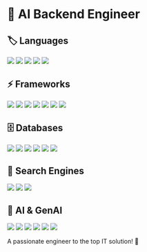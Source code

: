 # 🚀 AI Backend Engineer

## 🏷️ Languages
<p>
  <img src="https://img.shields.io/badge/JavaScript-F7DF1E?logo=javascript&logoColor=black&style=for-the-badge" />
  <img src="https://img.shields.io/badge/TypeScript-3178C6?logo=typescript&logoColor=white&style=for-the-badge" />
  <img src="https://img.shields.io/badge/Java-007396?logo=java&logoColor=white&style=for-the-badge" />
  <img src="https://img.shields.io/badge/Python-3776AB?logo=python&logoColor=white&style=for-the-badge" />
  <img src="https://img.shields.io/badge/C%23-239120?logo=c-sharp&logoColor=white&style=for-the-badge" />
</p>

## ⚡ Frameworks
<p>
  <img src="https://img.shields.io/badge/Express.js-000000?logo=express&logoColor=white&style=for-the-badge" />
  <img src="https://img.shields.io/badge/Spring-6DB33F?logo=spring&logoColor=white&style=for-the-badge" />
  <img src="https://img.shields.io/badge/Spring Boot-6DB33F?logo=springboot&logoColor=white&style=for-the-badge" />
  <img src="https://img.shields.io/badge/Django-092E20?logo=django&logoColor=white&style=for-the-badge" />
  <img src="https://img.shields.io/badge/Flask-000000?logo=flask&logoColor=white&style=for-the-badge" />
  <img src="https://img.shields.io/badge/FastAPI-009688?logo=fastapi&logoColor=white&style=for-the-badge" />
  <img src="https://img.shields.io/badge/ASP.NET-512BD4?logo=dotnet&logoColor=white&style=for-the-badge" />
</p>

## 🗄️ Databases
<p>
  <img src="https://img.shields.io/badge/MySQL-4479A1?logo=mysql&logoColor=white&style=for-the-badge" />
  <img src="https://img.shields.io/badge/MongoDB-47A248?logo=mongodb&logoColor=white&style=for-the-badge" />
  <img src="https://img.shields.io/badge/PostgreSQL-4169E1?logo=postgresql&logoColor=white&style=for-the-badge" />
  <img src="https://img.shields.io/badge/DynamoDB-4053D6?logo=amazon-dynamodb&logoColor=white&style=for-the-badge" />
  <img src="https://img.shields.io/badge/Redis-DC382D?logo=redis&logoColor=white&style=for-the-badge" />
  <img src="https://img.shields.io/badge/Neo4j-008CC1?logo=neo4j&logoColor=white&style=for-the-badge" />
</p>

## 🔎 Search Engines
<p>
  <img src="https://img.shields.io/badge/Elasticsearch-005C9D?style=for-the-badge&logo=elasticsearch&logoColor=white"/>
  <img src="https://img.shields.io/badge/Meilisearch-FF7B54?logo=meilisearch&logoColor=white&style=for-the-badge" />
  <img src="https://img.shields.io/badge/Algolia-5468FF?logo=algolia&logoColor=white&style=for-the-badge" />
</p>

## 🤖 AI & GenAI
<p>
  <img src="https://img.shields.io/badge/ChatGPT-10A37F?logo=openai&logoColor=white&style=for-the-badge" />
  <img src="https://img.shields.io/badge/Claude-FFD700?logoColor=black&style=for-the-badge" />
  <img src="https://img.shields.io/badge/Gemini-4285F4?logo=google&logoColor=white&style=for-the-badge" />
  <img src="https://img.shields.io/badge/LangGraph-6929C4?logoColor=white&style=for-the-badge" />
  <img src="https://img.shields.io/badge/LangChain-0FA46E?logoColor=white&style=for-the-badge" />
  <img src="https://img.shields.io/badge/RAG-5C5C5C?logoColor=white&style=for-the-badge" />
</p>

A passionate engineer to the top IT solution! 🚀
